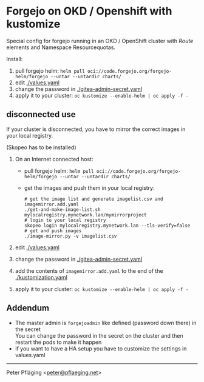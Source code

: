 # Forgejo on OKD / Openshift with kustomize

Special config for forgejo running in an OKD / OpenShift cluster with *Route* elements and Namespace Resourcequotas.

Install:

1. pull forgejo helm: `helm pull oci://code.forgejo.org/forgejo-helm/forgejo --untar --untardir charts/`
1. edit [./values.yaml](./values.yaml)
1. change the password in [./gitea-admin-secret.yaml](./gitea-admin-secret.yaml)
1. apply it to your cluster: `oc kustomize --enable-helm | oc apply -f -`

## disconnected use

If your cluster is disconnected, you have to mirror the correct images in your local registry.

(Skopeo has to be installed)

1. On an Internet connected host:

    - pull forgejo helm: `helm pull oci://code.forgejo.org/forgejo-helm/forgejo --untar --untardir charts/`
    - get the images and push them in your local registry:

      ```shell
      # get the image list and generate imagelist.csv and imagemirror.add.yaml
      ./get-and-make-image-list.sh mylocalregistry.mynetwork.lan/mymirrorproject
      # login to your local registry
      skopeo login mylocalregistry.mynetwork.lan --tls-verify=false 
      # get and push images
      ./image-mirror.py -v imagelist.csv
      ```

1. edit [./values.yaml](./values.yaml)
1. change the password in [./gitea-admin-secret.yaml](./gitea-admin-secret.yaml)
1. add the contents of `imagemirror.add.yaml` to the end of the [./kustomization.yaml](./kustomization.yaml)
1. apply it to your cluster: `oc kustomize --enable-helm | oc apply -f -`

## Addendum

- The master admin is `forgejoadmin` like defined (password down there) in the secret  
  You can change the password in the secret on the cluster and then restart the pods to make it happen
- if you want to have a HA setup you have to customize the settings in values.yaml

---
Peter Pfläging <<peter@pflaeging.net>>
